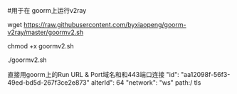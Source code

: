 #用于在 goorm上运行v2ray 

wget https://raw.githubusercontent.com/byxiaopeng/goorm-v2ray/master/goormv2.sh

chmod +x goormv2.sh

./goormv2.sh


直接用goorm上的Run URL & Port域名和和443端口连接
"id": "aa12098f-56f3-49ed-bd5d-267f3ce2e873"
alterId": 64
"network": "ws"
path:/
tls
